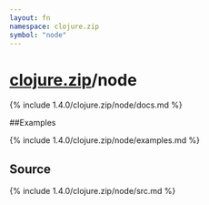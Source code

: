 ```yaml
---
layout: fn
namespace: clojure.zip
symbol: "node"
---
```


# [clojure.zip](../)/node

{% include 1.4.0/clojure.zip/node/docs.md %}

##Examples

{% include 1.4.0/clojure.zip/node/examples.md %}
## Source
{% include 1.4.0/clojure.zip/node/src.md %}

